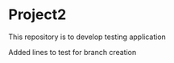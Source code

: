 # Project2
This repository is to develop testing application

Added lines to test for branch creation
